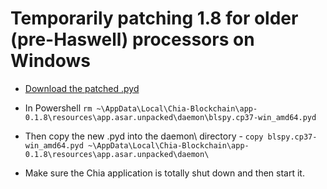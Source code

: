 # Temporarily patching 1.8 for older (pre-Haswell) processors on Windows

- [Download the patched .pyd](https://download.chia.net/beta-1.8-win64/blspy.cp37-win_amd64.pyd)

- In Powershell `rm ~\AppData\Local\Chia-Blockchain\app-0.1.8\resources\app.asar.unpacked\daemon\blspy.cp37-win_amd64.pyd`

- Then copy the new .pyd into the daemon\ directory - `copy blspy.cp37-win_amd64.pyd ~\AppData\Local\Chia-Blockchain\app-0.1.8\resources\app.asar.unpacked\daemon\`

- Make sure the Chia application is totally shut down and then start it.


